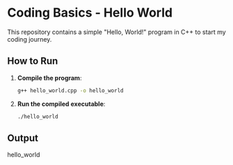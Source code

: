# Coding Basics - Hello World

This repository contains a simple "Hello, World!" program in C++ to start my coding journey.

## How to Run

1. **Compile the program**:
    ```bash
    g++ hello_world.cpp -o hello_world
    ```

2. **Run the compiled executable**:
    ```bash
    ./hello_world
    ```

## Output
hello_world

